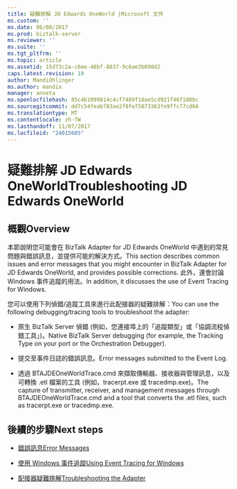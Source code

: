 ```yaml
---
title: 疑難排解 JD Edwards OneWorld |Microsoft 文件
ms.custom: ''
ms.date: 06/08/2017
ms.prod: biztalk-server
ms.reviewer: ''
ms.suite: ''
ms.tgt_pltfrm: ''
ms.topic: article
ms.assetid: 15d73c2a-c6ee-46bf-8837-9c6ae3b098d2
caps.latest.revision: 10
author: MandiOhlinger
ms.author: mandia
manager: anneta
ms.openlocfilehash: 85c4b1099814c4cf7489f18ae5cd921f46f180bc
ms.sourcegitcommit: dd7c54feab783ae2f8fe75873363fe9ffc77cd66
ms.translationtype: MT
ms.contentlocale: zh-TW
ms.lasthandoff: 11/07/2017
ms.locfileid: "24015605"
---
```

# <a name="troubleshooting-jd-edwards-oneworld"></a><span data-ttu-id="869a1-102">疑難排解 JD Edwards OneWorld</span><span class="sxs-lookup"><span data-stu-id="869a1-102">Troubleshooting JD Edwards OneWorld</span></span>

## <a name="overview"></a><span data-ttu-id="869a1-103">概觀</span><span class="sxs-lookup"><span data-stu-id="869a1-103">Overview</span></span>
<span data-ttu-id="869a1-104">本節說明您可能會在 BizTalk Adapter for JD Edwards OneWorld 中遇到的常見問題與錯誤訊息，並提供可能的解決方式。</span><span class="sxs-lookup"><span data-stu-id="869a1-104">This section describes common issues and error messages that you might encounter in BizTalk Adapter for JD Edwards OneWorld, and provides possible corrections.</span></span> <span data-ttu-id="869a1-105">此外，還會討論 Windows 事件追蹤的用法。</span><span class="sxs-lookup"><span data-stu-id="869a1-105">In addition, it discusses the use of Event Tracing for Windows.</span></span>  
  
 <span data-ttu-id="869a1-106">您可以使用下列偵錯/追蹤工具來進行此配接器的疑難排解：</span><span class="sxs-lookup"><span data-stu-id="869a1-106">You can use the following debugging/tracing tools to troubleshoot the adapter:</span></span>  
  
-   <span data-ttu-id="869a1-107">原生 BizTalk Server 偵錯 (例如，您連接埠上的「追蹤類型」或「協調流程偵錯工具」)。</span><span class="sxs-lookup"><span data-stu-id="869a1-107">Native BizTalk Server debugging (for example, the Tracking Type on your port or the Orchestration Debugger).</span></span>  
  
-   <span data-ttu-id="869a1-108">提交至事件日誌的錯誤訊息。</span><span class="sxs-lookup"><span data-stu-id="869a1-108">Error messages submitted to the Event Log.</span></span>  
  
-   <span data-ttu-id="869a1-109">透過 BTAJDEOneWorldTrace.cmd 來擷取傳輸器、接收器與管理訊息，以及可轉換 .etl 檔案的工具 (例如，tracerpt.exe 或 tracedmp.exe)。</span><span class="sxs-lookup"><span data-stu-id="869a1-109">The capture of transmitter, receiver, and management messages through BTAJDEOneWorldTrace.cmd and a tool that converts the .etl files, such as tracerpt.exe or tracedmp.exe.</span></span>  
  
## <a name="next-steps"></a><span data-ttu-id="869a1-110">後續的步驟</span><span class="sxs-lookup"><span data-stu-id="869a1-110">Next steps</span></span>
  
-   [<span data-ttu-id="869a1-111">錯誤訊息</span><span class="sxs-lookup"><span data-stu-id="869a1-111">Error Messages</span></span>](../core/error-messages2.md)  
  
-   [<span data-ttu-id="869a1-112">使用 Windows 事件追蹤</span><span class="sxs-lookup"><span data-stu-id="869a1-112">Using Event Tracing for Windows</span></span>](../core/using-event-tracing-for-windows2.md)  
  
-   [<span data-ttu-id="869a1-113">配接器疑難排解</span><span class="sxs-lookup"><span data-stu-id="869a1-113">Troubleshooting the Adapter</span></span>](../core/troubleshooting-the-adapter3.md)